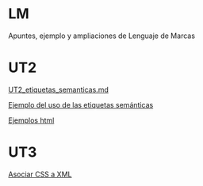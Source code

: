 # LM
Apuntes, ejemplo y ampliaciones de Lenguaje de Marcas

# UT2

[UT2_etiquetas_semanticas.md](/UT2/UT2_etiquetas_semanticas.md)

[Ejemplo del uso de las etiquetas semánticas](/UT2/UT2_index_16semánicas.html)

[Ejemplos html](https://miguitel.github.io/AWEB_disenioWeb/menu.html)

# UT3

[Asociar CSS a XML](/UT3%20CSS/Asociar%20CSS%20a%20XML%20directamente.md)
